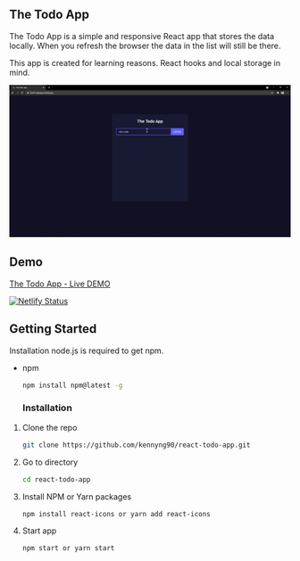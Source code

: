 ## The Todo App

The Todo App is a simple and responsive React app that stores the data locally. When you refresh the browser the data in the list will still be there.

This app is created for learning reasons. React hooks and local storage in mind.

![](https://github.com/kennyng90/react-todo-app/blob/master/src/todoapp.gif?raw=true)

## Demo
[The Todo App - Live DEMO](https://ken9-todoapp.netlify.app/)

[![Netlify Status](https://api.netlify.com/api/v1/badges/c076cb9b-d8de-4251-bf5d-e4f471428ad6/deploy-status)](https://app.netlify.com/sites/ken9-todoapp/deploys)

## Getting Started

Installation
node.js is required to get npm.

* npm
  ```sh
  npm install npm@latest -g
  ```

  ### Installation

1. Clone the repo
   ```sh
   git clone https://github.com/kennyng90/react-todo-app.git
   ```
3. Go to directory
   ```sh
   cd react-todo-app
   ```
4. Install NPM or Yarn packages
   ```sh
   npm install react-icons or yarn add react-icons
   ```
6. Start app
   ```sh
   npm start or yarn start
   ```
